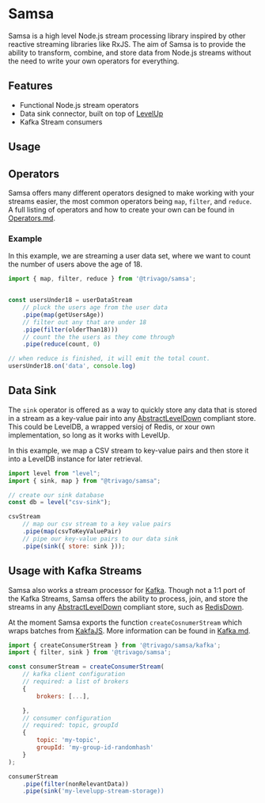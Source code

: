 # Samsa

Samsa is a high level Node.js stream processing library inspired by other reactive streaming libraries like RxJS. The aim of Samsa is to provide the ability to transform, combine, and store data from Node.js streams without the need to write your own operators for everything.

## Features

-   Functional Node.js stream operators
-   Data sink connector, built on top of [LevelUp](https://github.com/level/levelup)
-   Kafka Stream consumers

## Usage

## Operators

Samsa offers many different operators designed to make working with your streams easier, the most common operators being `map`, `filter`, and `reduce`. A full listing of operators and how to create your own can be found in [Operators.md](./docs/Operators.md).

### Example

In this example, we are streaming a user data set, where we want to count the number of users above the age of 18.

```javascript
import { map, filter, reduce } from '@trivago/samsa';


const usersUnder18 = userDataStream
    // pluck the users age from the user data
    .pipe(map(getUsersAge))
    // filter out any that are under 18
    .pipe(filter(olderThan18)))
    // count the the users as they come through
    .pipe(reduce(count, 0)

// when reduce is finished, it will emit the total count.
usersUnder18.on('data', console.log)

```

## Data Sink

The `sink` operator is offered as a way to quickly store any data that is stored in a stream as a key-value pair into any [AbstractLevelDown](https://github.com/Level/abstract-leveldown) compliant store. This could be LevelDB, a wrapped versioj of Redis, or xour own implementation, so long as it works with LevelUp.

In this example, we map a CSV stream to key-value pairs and then store it into a LevelDB instance for later retrieval.

```javascript
import level from "level";
import { sink, map } from "@trivago/samsa";

// create our sink database
const db = level("csv-sink");

csvStream
    // map our csv stream to a key value pairs
    .pipe(map(csvToKeyValuePair)
    // pipe our key-value pairs to our data sink
    .pipe(sink({ store: sink }));
```

## Usage with Kafka Streams

Samsa also works a stream processor for [Kafka](https://kafka.apache.org/). Though not a 1:1 port of the Kafka Streams, Samsa offers the ability to process, join, and store the streams in any [AbstractLevelDown](https://github.com/Level/abstract-leveldown) compliant store, such as [RedisDown](https://github.com/hmalphettes/redisdown).

At the moment Samsa exports the function `createCosnumerStream` which wraps batches from [KakfaJS](https://github.com/tulios/kafkajs). More information can be found in [Kafka.md](./docs/Kafka.md).

```javascript
import { createConsumerStream } from '@trivago/samsa/kafka';
import { filter, sink } from '@trivago/samsa';

const consumerStream = createConsumerStream(
    // kafka client configuration
    // required: a list of brokers
    {
        brokers: [...],

    },
    // consumer configuration
    // required: topic, groupId
    {
        topic: 'my-topic',
        groupId: 'my-group-id-randomhash'
    }
);

consumerStream
    .pipe(filter(nonRelevantData))
    .pipe(sink('my-levelupp-stream-storage))

```
